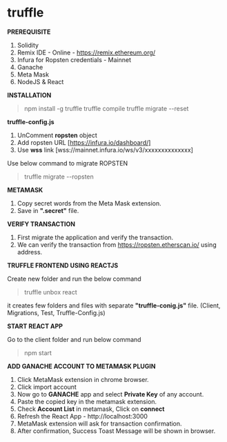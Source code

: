 # truffle

**PREREQUISITE**

1. Solidity
2. Remix IDE - Online - https://remix.ethereum.org/
3. Infura for Ropsten credentials - Mainnet
4. Ganache
5. Meta Mask
6. NodeJS & React

**INSTALLATION**

> npm install -g truffle
> truffle compile
> truffle migrate --reset

**truffle-config.js**

1. UnComment **ropsten** object 
2. Add ropsten URL [https://infura.io/dashboard/]
3. Use **wss** link [wss://mainnet.infura.io/ws/v3/xxxxxxxxxxxxxx]

Use below command to migrate ROPSTEN
> truffle migrate --ropsten

**METAMASK**

1. Copy secret words from the Meta Mask extension. 
2. Save in **".secret"** file.

**VERIFY TRANSACTION**

1. First migrate the application and verify the transaction.
2. We can verify the transaction from https://ropsten.etherscan.io/ using address.

**TRUFFLE FRONTEND USING REACTJS**

Create new folder and run the below command
> truffle unbox react

it creates few folders and files with separate **"truffle-conig.js"** file. (Client, Migrations, Test, Truffle-Config.js)

**START REACT APP**

Go to the client folder and run below command
> npm start

**ADD GANACHE ACCOUNT TO METAMASK PLUGIN**

1. Click MetaMask extension in chrome browser.
2. Click import account
3. Now go to **GANACHE** app and select **Private Key** of any account.
4. Paste the copied key in the metamask extension.
5. Check **Account List** in metamask, Click on **connect**
6. Refresh the React App - http://localhost:3000
7. MetaMask extension will ask for transaction confirmation.
8. After confirmation, Success Toast Message will be shown in browser.





